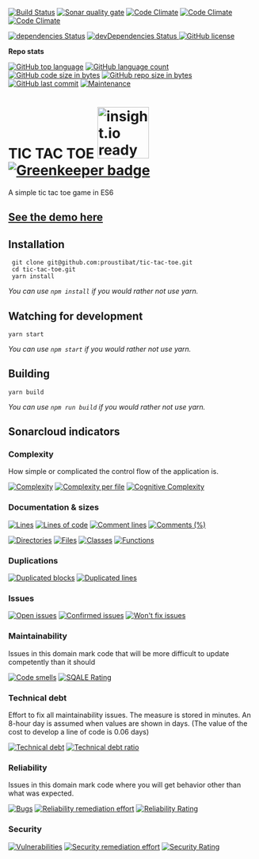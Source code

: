 [![Build Status](https://travis-ci.org/proustibat/tic-tac-toe.svg?branch=master)](https://travis-ci.org/proustibat/tic-tac-toe) <a href='https://sonarcloud.io/dashboard?id=prstbt.tictactoe'><img src='https://sonarcloud.io/api/badges/gate?key=prstbt.tictactoe' alt='Sonar quality gate'/></a> [![Code Climate](https://img.shields.io/codeclimate/maintainability/proustibat/tic-tac-toe.svg)](https://codeclimate.com/github/proustibat/tic-tac-toe/maintainability) [![Code Climate](https://img.shields.io/codeclimate/issues/github/proustibat/tic-tac-toe.svg)](https://codeclimate.com/github/proustibat/tic-tac-toe/issues) [![Code Climate](https://img.shields.io/codeclimate/c/proustibat/tic-tac-toe.svg)](https://codeclimate.com/github/proustibat/tic-tac-toe)

<a href='https://david-dm.org/proustibat/tic-tac-toe'><img src='https://david-dm.org/proustibat/tic-tac-toe/status.svg' alt='dependencies Status'/></a> <a href='https://david-dm.org/proustibat/tic-tac-toe?type=dev'><img src='https://david-dm.org/proustibat/tic-tac-toe/dev-status.svg' alt='devDependencies Status'/> <a href='https://github.com/proustibat/tic-tac-toe/blob/master/LICENSE.md'><img src='https://img.shields.io/github/license/proustibat/tic-tac-toe.svg' alt='GitHub license'/></a>

**Repo stats**

[![GitHub top language](https://img.shields.io/github/languages/top/proustibat/tic-tac-toe.svg)](https://github.com/proustibat/tic-tac-toe) [![GitHub language count](https://img.shields.io/github/languages/count/proustibat/tic-tac-toe.svg)](https://github.com/proustibat/tic-tac-toe) [![GitHub code size in bytes](https://img.shields.io/github/languages/code-size/proustibat/tic-tac-toe.svg)](https://github.com/proustibat/tic-tac-toe) [![GitHub repo size in bytes](https://img.shields.io/github/repo-size/proustibat/tic-tac-toe.svg)](https://github.com/proustibat/tic-tac-toe) [![GitHub last commit](https://img.shields.io/github/last-commit/proustibat/tic-tac-toe.svg)](https://github.com/proustibat/tic-tac-toe/commits/master) [![Maintenance](https://img.shields.io/maintenance/yes/2018.svg)](https://github.com/proustibat/tic-tac-toe/commits/master) 
   
# TIC TAC TOE <a href='https://insight.io/github.com/proustibat/tic-tac-toe?source=0'><img width='104' src='https://user-images.githubusercontent.com/1054387/34342927-e67370f2-e9bf-11e7-85c1-6ebda46d5f03.png' alt='insight.io ready' /></a> [![Greenkeeper badge](https://badges.greenkeeper.io/proustibat/tic-tac-toe.svg)](https://greenkeeper.io/)

A simple tic tac toe game in ES6

## [See the demo here](https://proustibat.github.io/tic-tac-toe/)

## Installation

```
 git clone git@github.com:proustibat/tic-tac-toe.git
 cd tic-tac-toe.git
 yarn install
```
*You can use `npm install` if you would rather not use yarn.*

## Watching for development
```
yarn start
```
*You can use `npm start` if you would rather not use yarn.*

## Building
```
yarn build
```
*You can use `npm run build` if you would rather not use yarn.*


## Sonarcloud indicators

### Complexity
How simple or complicated the control flow of the application is. 


[![Complexity](https://sonarcloud.io/api/badges/measure?key=prstbt.toe&metric=complexity)](https://sonarcloud.io/component_measures?id=prstbt.tictactoe&metric=complexity) 
[![Complexity per file](https://sonarcloud.io/api/badges/measure?key=prstbt.tictactoe&metric=file_complexity)](https://sonarcloud.io/component_measures?id=prstbt.tictactoe&metric=file_complexity)
[![Cognitive Complexity](https://sonarcloud.io/api/badges/measure?key=prstbt.tictactoe&metric=cognitive_complexity)](https://sonarcloud.io/component_measures?id=prstbt.tictactoe&metric=cognitive_complexity)


### Documentation & sizes
[![Lines](https://sonarcloud.io/api/badges/measure?key=prstbt.tictactoe&metric=lines)](https://sonarcloud.io/component_measures?id=prstbt.tictactoe&metric=lines) 
[![Lines of code](https://sonarcloud.io/api/badges/measure?key=prstbt.tictactoe&metric=ncloc)](https://sonarcloud.io/component_measures?id=prstbt.tictactoe&metric=ncloc) 
[![Comment lines](https://sonarcloud.io/api/badges/measure?key=prstbt.tictactoe&metric=comment_lines)](https://sonarcloud.io/component_measures?id=prstbt.tictactoe&metric=comment_lines) 
[![Comments (%)](https://sonarcloud.io/api/badges/measure?key=prstbt.tictactoe&metric=comment_lines_density)](https://sonarcloud.io/component_measures?id=prstbt.tictactoe&metric=comment_lines_density)

[![Directories](https://sonarcloud.io/api/badges/measure?key=prstbt.tictactoe&metric=directories)](https://sonarcloud.io/component_measures?id=prstbt.tictactoe&metric=directories) 
[![Files](https://sonarcloud.io/api/badges/measure?key=prstbt.tictactoe&metric=files)](https://sonarcloud.io/component_measures?id=prstbt.tictactoe&metric=files)
[![Classes](https://sonarcloud.io/api/badges/measure?key=prstbt.tictactoe&metric=classes)](https://sonarcloud.io/component_measures?id=prstbt.tictactoe&metric=classes) 
[![Functions](https://sonarcloud.io/api/badges/measure?key=prstbt.tictactoe&metric=functions)](https://sonarcloud.io/component_measures?id=prstbt.tictactoe&metric=functions)


### Duplications
[![Duplicated blocks](https://sonarcloud.io/api/badges/measure?key=prstbt.tictactoe&metric=duplicated_blocks)](https://sonarcloud.io/component_measures?id=prstbt.tictactoe&metric=duplicated_blocks) 
[![Duplicated lines](https://sonarcloud.io/api/badges/measure?key=prstbt.tictactoe&metric=duplicated_lines)](https://sonarcloud.io/component_measures?id=prstbt.tictactoe&metric=duplicated_lines)


### Issues
[![Open issues](https://sonarcloud.io/api/badges/measure?key=prstbt.tictactoe&metric=open_issues)](https://sonarcloud.io/component_measures?id=prstbt.tictactoe&metric=open_issues)
[![Confirmed issues](https://sonarcloud.io/api/badges/measure?key=prstbt.tictactoe&metric=confirmed_issues)](https://sonarcloud.io/component_measures?id=prstbt.tictactoe&metric=confirmed_issues)
[![Won't fix issues](https://sonarcloud.io/api/badges/measure?key=prstbt.tictactoe&metric=wont_fix_issues)](https://sonarcloud.io/component_measures?id=prstbt.tictactoe&metric=wont_fix_issues) 


### Maintainability
Issues in this domain mark code that will be more difficult to update competently than it should

[![Code smells](https://sonarcloud.io/api/badges/measure?key=prstbt.tictactoe&metric=code_smells)](https://sonarcloud.io/component_measures?id=prstbt.tictactoe&metric=code_smells)
[![SQALE Rating](https://sonarcloud.io/api/badges/measure?key=prstbt.tictactoe&metric=sqale_rating)](https://sonarcloud.io/component_measures?id=prstbt.tictactoe&metric=sqale_rating)


### Technical debt
Effort to fix all maintainability issues. The measure is stored in minutes. An 8-hour day is assumed when values are shown in days. (The value of the cost to develop a line of code is 0.06 days)

[![Technical debt](https://sonarcloud.io/api/badges/measure?key=prstbt.tictactoe&metric=sqale_index)](https://sonarcloud.io/component_measures?id=prstbt.tictactoe&metric=sqale_index) 
[![Technical debt ratio](https://sonarcloud.io/api/badges/measure?key=prstbt.tictactoe&metric=sqale_debt_ratio)](https://sonarcloud.io/component_measures?id=prstbt.tictactoe&metric=sqale_debt_ratio)


### Reliability
Issues in this domain mark code where you will get behavior other than what was expected.

[![Bugs](https://sonarcloud.io/api/badges/measure?key=prstbt.tictactoe&metric=bugs)](https://sonarcloud.io/component_measures?id=prstbt.tictactoe&metric=bugs)
[![Reliability remediation effort](https://sonarcloud.io/api/badges/measure?key=prstbt.tictactoe&metric=reliability_remediation_effort)](https://sonarcloud.io/component_measures?id=prstbt.tictactoe&metric=reliability_remediation_effort)
[![Reliability Rating](https://sonarcloud.io/api/badges/measure?key=prstbt.tictactoe&metric=reliability_rating)](https://sonarcloud.io/component_measures?id=prstbt.tictactoe&metric=reliability_rating)


### Security

[![Vulnerabilities](https://sonarcloud.io/api/badges/measure?key=prstbt.tictactoe&metric=vulnerabilities)](https://sonarcloud.io/component_measures?id=prstbt.tictactoe&metric=vulnerabilities)
[![Security remediation effort	](https://sonarcloud.io/api/badges/measure?key=prstbt.tictactoe&metric=security_remediation_effort)](https://sonarcloud.io/component_measures?id=prstbt.tictactoe&metric=security_remediation_effort)
[![Security Rating](https://sonarcloud.io/api/badges/measure?key=prstbt.tictactoe&metric=security_rating)](https://sonarcloud.io/component_measures?id=prstbt.tictactoe&metric=security_rating)

